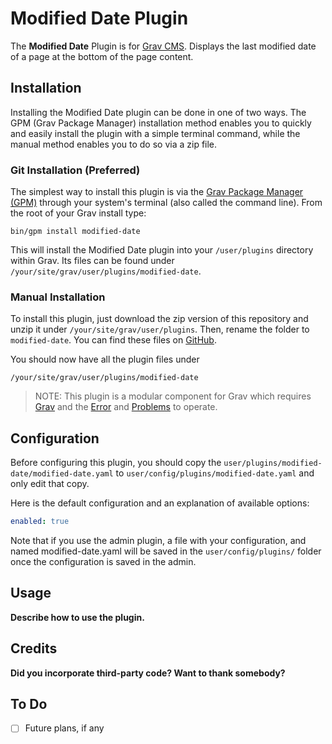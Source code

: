 # Modified Date Plugin

The **Modified Date** Plugin is for [Grav CMS](http://github.com/getgrav/grav). Displays the last modified date of a page at the bottom of the page content.

## Installation

Installing the Modified Date plugin can be done in one of two ways. The GPM (Grav Package Manager) installation method enables you to quickly and easily install the plugin with a simple terminal command, while the manual method enables you to do so via a zip file.

### Git Installation (Preferred)

The simplest way to install this plugin is via the [Grav Package Manager (GPM)](http://learn.getgrav.org/advanced/grav-gpm) through your system's terminal (also called the command line).  From the root of your Grav install type:

    bin/gpm install modified-date

This will install the Modified Date plugin into your `/user/plugins` directory within Grav. Its files can be found under `/your/site/grav/user/plugins/modified-date`.

### Manual Installation

To install this plugin, just download the zip version of this repository and unzip it under `/your/site/grav/user/plugins`. Then, rename the folder to `modified-date`. You can find these files on [GitHub](https://github.com/fulltrucker/grav-plugin-modified-date).

You should now have all the plugin files under

    /your/site/grav/user/plugins/modified-date

> NOTE: This plugin is a modular component for Grav which requires [Grav](http://github.com/getgrav/grav) and the [Error](https://github.com/getgrav/grav-plugin-error) and [Problems](https://github.com/getgrav/grav-plugin-problems) to operate.

## Configuration

Before configuring this plugin, you should copy the `user/plugins/modified-date/modified-date.yaml` to `user/config/plugins/modified-date.yaml` and only edit that copy.

Here is the default configuration and an explanation of available options:

```yaml
enabled: true
```

Note that if you use the admin plugin, a file with your configuration, and named modified-date.yaml will be saved in the `user/config/plugins/` folder once the configuration is saved in the admin.

## Usage

**Describe how to use the plugin.**

## Credits

**Did you incorporate third-party code? Want to thank somebody?**

## To Do

- [ ] Future plans, if any

